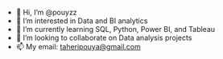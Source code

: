 - 👋 Hi, I’m @pouyzz
- 👀 I’m interested in Data and BI analytics
- 🌱 I’m currently learning SQL, Python, Power BI, and Tableau
- 💞️ I’m looking to collaborate on Data analysis projects
- 📫 My email: taheripouya@gmail.com

<!---
pouyzz/pouyzz is a ✨ special ✨ repository because its `README.md` (this file) appears on your GitHub profile.
You can click the Preview link to take a look at your changes.
--->
